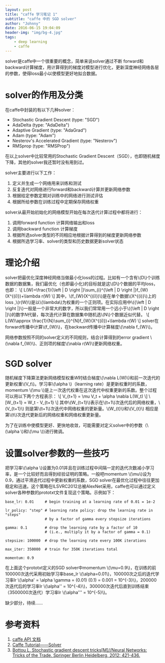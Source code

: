 ```yaml
---
layout: post
title: "caffe 学习笔记 1"
subtitle: "caffe 中的 SGD solver"
author: "Johnny"
date: 2016-06-15 19:04:09
header-img: "img/bg-4.jpg"
tags: 
    - deep learning
    - caffe
---
```



solver是caffe中一个很重要的概念，简单来说solver通过不断 forward和backward计算梯度，用计算得到的梯度对模型进行优化，更新深度神经网络各层的参数，使得loss最小以使模型更好地拟合数据。

# solver的作用及分类 #


在caffe中封装的有以下几种solver：

 - Stochastic Gradient Descent (type: "SGD")
 - AdaDelta (type: "AdaDelta")
 - Adaptive Gradient (type: "AdaGrad")
 - Adam (type: "Adam")
 - Nesterov's Accelerated Gradient (type: "Nesterov")
 - RMSprop (type: "RMSProp")

在以上solver中比较常用的Stochastic Gradient Descent（SGD），也即随机梯度下降，其他的solver我还暂时没有用到过。

solver主要进行以下工作：

 1. 定义并生成一个网络用来训练和测试
 2. 反复迭代对网络进行forward和backward计算并更新网络参数
 3. 根据给定参数定期对训练中的网络进行测试评估
 4. 根据所给参数在训练过程中定期保存网络权重

solver从最开始初始化的网络模型开始在每次迭代计算过程中都将进行：

 1. 调用forward function 计算网络输出和loss
 2. 调用backward function 计算梯度
 3. 根据所选solver类型的不同相应地根据计算得到的梯度更新网络参数
 4. 根据所选学习率、solver的类型和历史数据更新solver状态
 
 

# 理论介绍 #

solver把最优化深度神经网络当做最小化loss的过程。比如有一个含有\\(D\\)个训练数据的数据集，我们最优化（也即最小化)的目标就是这\\(D\\)个数据的平均loss，也即：
\\[ L(W)=\frac{1}{\left | D \right |}\sum_{i}^{\left | D \right |}f_{W}(X^{(i)})+\lambda r(W) \\]
其中，\\(f_{W}(X^{(i)})\\)是在单个数据\\(X^{(i)}\\)上的loss ,\\(r(W)\\)是以\\(\lambda\\)为权重的一个正则项。在实际应用中\\({\left | D \right |}\\)一般是一个非常大的数字，所以我们常常用一个远小于\\({\left | D \right |}\\)的数字$N$代替，每次迭代计算在数据集中随机选\\(N\\)个数据近似代替。
\\[ L(W)\approx \frac{1}{N}\sum_{i}^{N}f_{W}(X^{(i)})+\lambda r(W) \\]
 solver在forward传播中计算\\(f_{W}\\)，在backward传播中计算梯度\\(\nabla f_{W}\\)。
 
 网络参数按照不同的solver定义的不同规则，结合计算得到的error gradient \\(\nabla f_{W}\\)、正则项的梯度\\(\nabla r(W)\\)更新网络权重。

# SGD solver #


随机梯度下降算法更新网络模型权重$W$时结合梯度\\(\nabla L(W)\\)和前一次迭代的更新权重\\(V_t\\)。学习率\\(\alpha \\)（learning rate）是更新权重时的系数，momentum \\(\mu \\)是上一次迭代权重在这次迭代中权重更新的系数。整个过程可以用以下两个方程表示：
\\[ V_{t+1} = \mu V_t + \alpha \nabla L(W_t) \\]
\\[W_{t+1} = W_t - V_{t+1} \\]
其中\\(W_{t+1}\\)表示在\\(t+1\\)次迭代后的网络权重，\\(V_{t+1}\\) 则是第\\(t+1\\)次迭代中网络权重的更新量。\\(W_{t}\\)和\\(V_{t}\\) 相应是第\\(t\\)次迭代更新后的网络权重和网络权重更新量。

为了在训练中使模型更好、更快地收敛，可能需要对定义solver中的参数（\\(\alpha \\)和\\(\mu \\))进行微调。

# 设置solver参数的一些技巧 #


把学习率\\(\alpha \\)设置为0.01并且在训练过程中间隔一定的迭代次数减小学习率，是一个比较好而且得到经验证明的策略。一般吧momentum \\(\mu\\)设为0.9，通过平滑迭代过程中更新权重的系数，SGD solver在最优化过程中往往更加稳定和迅速。这个策略在ILSVRC2012总被AlexNet采用，caffe也可以通过定义solver各种参数的prototxt文件复现这个策略。示例如下：

```
base_lr: 0.01     # begin training at a learning rate of 0.01 = 1e-2

lr_policy: "step" # learning rate policy: drop the learning rate in "steps"
                  # by a factor of gamma every stepsize iterations

gamma: 0.1        # drop the learning rate by a factor of 10
                  # (i.e., multiply it by a factor of gamma = 0.1)

stepsize: 100000  # drop the learning rate every 100K iterations

max_iter: 350000  # train for 350K iterations total

momentum: 0.9
```

在上面这个prototxt定义的SGD solver中momentum \\(\mu=0.9\\)，在训练的前100000次迭代采用初始学习率base_lr \\(\alpha=0.01\\)，100000次之后的迭代学习率lr \\(\alpha' = \alpha \gamma = (0.01) (0.1) = 0.001 = 10^{-3}\\)，200000次迭代后的学习率lr \\(\alpha'' = 10^{-4}\\)，300000次迭代后直到训练结束（3500000次迭代）学习率lr \\(\alpha''' = 10^{-5}\\)。

缺少部分，待续……

# 参考资料 #
1. [caffe API 文档](http://caffe.berkeleyvision.org/doxygen/classcaffe_1_1Solver.html)
1. [Caffe Tutorial——Solver](http://caffe.berkeleyvision.org/tutorial/solver.html)
1. [Bottou L. Stochastic gradient descent tricks[M]//Neural Networks: Tricks of the Trade. Springer Berlin Heidelberg, 2012: 421-436.](http://link.springer.com/chapter/10.1007/978-3-642-35289-8_25)

